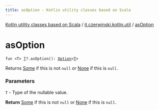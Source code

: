 ```yaml
---
title: asOption - Kotlin utility classes based on Scala
---
```


[Kotlin utility classes based on Scala](../index.html) / [it.czerwinski.kotlin.util](index.html) / [asOption](./as-option.html)

# asOption

`fun <T> `[`T`](as-option.html#T)`?.asOption(): `[`Option`](-option/index.html)`<`[`T`](as-option.html#T)`>`

Returns [Some](-some/index.html) if this is not `null` or [None](-none/index.html) if this is `null`.

### Parameters

`T` - Type of the nullable value.

**Return**
[Some](-some/index.html) if this is not `null` or [None](-none/index.html) if this is `null`.


